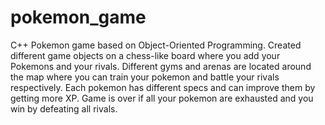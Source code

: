 # pokemon_game
C++ Pokemon game based on Object-Oriented Programming.
Created different game objects on a chess-like board where you add your Pokemons and your rivals.
Different gyms and arenas are located around the map where you can train your pokemon and battle your rivals respectively. 
Each pokemon has different specs and can improve them by getting more XP.
Game is over if all your pokemon are exhausted and you win by defeating all rivals.
